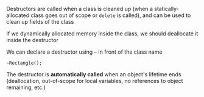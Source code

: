 Destructors are called when a class is cleaned up (when a statically-allocated class goes out of scope or `delete` is called), and can be used to clean up fields of the class

If we dynamically allocated memory inside the class, we should deallocate it inside the destructor

We can declare a destructor using `~` in front of the class name

```
~Rectangle();
```

The destructor is **automatically called** when an object's lifetime ends (deallocation, out-of-scope for local variables, no references to object remaining, etc.)

